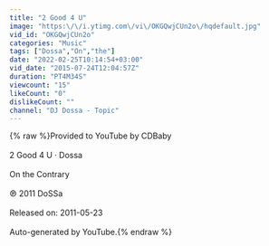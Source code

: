 ```yaml
---
title: "2 Good 4 U"
image: "https:\/\/i.ytimg.com\/vi\/OKGQwjCUn2o\/hqdefault.jpg"
vid_id: "OKGQwjCUn2o"
categories: "Music"
tags: ["Dossa","On","the"]
date: "2022-02-25T10:14:54+03:00"
vid_date: "2015-07-24T12:04:57Z"
duration: "PT4M34S"
viewcount: "15"
likeCount: "0"
dislikeCount: ""
channel: "DJ Dossa - Topic"
---
```

{% raw %}Provided to YouTube by CDBaby<br /><br />2 Good 4 U · Dossa<br /><br />On the Contrary<br /><br />℗ 2011 DoSSa<br /><br />Released on: 2011-05-23<br /><br />Auto-generated by YouTube.{% endraw %}
